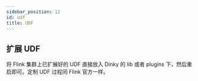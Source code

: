 ```yaml
---
sidebar_position: 12
id: udf
title: UDF
---
```




## 扩展 UDF

将 Flink 集群上已扩展好的 UDF 直接放入 Dinky 的 lib 或者 plugins 下，然后重启即可。定制 UDF 过程同 Flink 官方一样。
